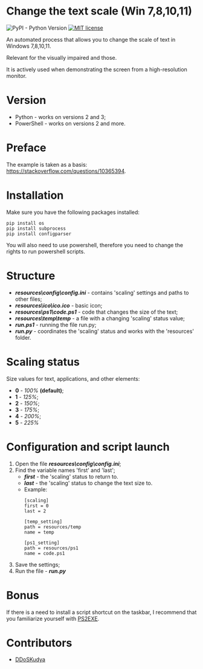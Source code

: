 # **Change the text scale (Win 7,8,10,11)**

![PyPI - Python Version](https://img.shields.io/pypi/pyversions/0) [![MIT license](https://img.shields.io/badge/License-MIT-blue.svg)](https://lbesson.mit-license.org/)

An automated process that allows you to change the scale of text in Windows 7,8,10,11.

Relevant for the visually impaired and those.

It is actively used when demonstrating the screen from a high-resolution monitor.


# **Version**

+ Python - works on versions 2 and 3;
+ PowerShell - works on versions 2 and more.


# **Preface**

The example is taken as a basis: https://stackoverflow.com/questions/10365394.


# **Installation**

Make sure you have the following packages installed:
```
pip install os
pip install subprocess
pip install configparser
```
You will also need to use powershell, therefore you need to change the rights to run powershell scripts.


# **Structure**

+ **_resources\config\config.ini_** - contains 'scaling' settings and paths to other files;
+ **_resources\ico\ico.ico_** - basic icon;
+ **_resources\ps1\code.ps1_** - code that changes the size of the text;
+ **_resources\temp\temp_** - a file with a changing 'scaling' status value;
+ **_run.ps1_** - running the file run.py;
+ **_run.py_** - coordinates the 'scaling' status and works with the 'resources' folder.


# **Scaling status**

Size values for text, applications, and other elements:

 - **0** - _100%_ **(default)**;
 - **1** - _125%_;
 - **2** - _150%_;
 - **3** - _175%_;
 - **4** - _200%_;
 - **5** - _225%_


# **Configuration and script launch**

1. Open the file **_resources\config\config.ini_**;
2. Find the variable names 'first' and 'last';
    + **_first_** - the 'scaling' status to return to.
    + **_last_** - the 'scaling' status to change the text size to.
    + Example: 
        ```
        [scaling]
        first = 0
        last = 2

        [temp_setting]
        path = resources/temp
        name = temp

        [ps1_setting]
        path = resources/ps1
        name = code.ps1
        ```
3. Save the settings;
4. Run the file - **_run.py_**

# **Bonus**

If there is a need to install a script shortcut on the taskbar, I recommend that you familiarize yourself with [PS2EXE](https://github.com/MScholtes/PS2EXE).

# **Contributors**

+ [DDoSKudya](https://github.com/DDoSKudya)